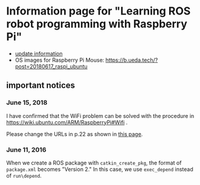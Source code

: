 # Information page for "Learning ROS robot programming with Raspberry Pi"

* [update information](update_info.md)
* OS images for Raspberry Pi Mouse: https://b.ueda.tech/?post=20180617_raspi_ubuntu

## important notices


### June 15, 2018

I have confirmed that the WiFi problem can be solved with the procedure in https://wiki.ubuntu.com/ARM/RaspberryPi#Wifi .

Please change the URLs in p.22 as shown in [this page](https://gist.github.com/ryuichiueda/f03bbcdd28d4e8742ca7d87032d5626d). 


### June 11, 2016

When we create a ROS package with `catkin_create_pkg`, the format of `package.xml` becomes "Version 2." In this case, we use `exec_depend` instead of `run\depend`.

